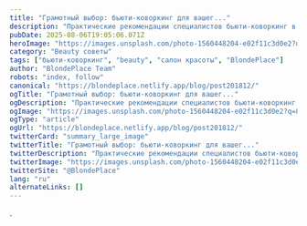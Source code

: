 ```yaml
---
title: "Грамотный выбор: бьюти-коворкинг для вашег..."
description: "Практические рекомендации специалистов бьюти-коворкинг в центре Питера. Объективная оценка доступных альтернатив. Сделайте правильный выбор с помощью наших экспе..."
pubDate: 2025-08-06T19:05:06.071Z
heroImage: "https://images.unsplash.com/photo-1560448204-e02f11c3d0e2?q=80&w=800&auto=format&fit=crop"
category: "Beauty советы"
tags: ["бьюти-коворкинг", "beauty", "салон красоты", "BlondePlace"]
author: "BlondePlace Team"
robots: "index, follow"
canonical: "https://blondeplace.netlify.app/blog/post201812/"
ogTitle: "Грамотный выбор: бьюти-коворкинг для вашег..."
ogDescription: "Практические рекомендации специалистов бьюти-коворкинг в центре Питера. Объективная оценка доступных альтернатив. Сделайте правильный выбор с помощью наших экспе..."
ogImage: "https://images.unsplash.com/photo-1560448204-e02f11c3d0e2?q=80&w=800&auto=format&fit=crop"
ogType: "article"
ogUrl: "https://blondeplace.netlify.app/blog/post201812/"
twitterCard: "summary_large_image"
twitterTitle: "Грамотный выбор: бьюти-коворкинг для вашег..."
twitterDescription: "Практические рекомендации специалистов бьюти-коворкинг в центре Питера. Объективная оценка доступных альтернатив. Сделайте правильный выбор с помощью наших экспе..."
twitterImage: "https://images.unsplash.com/photo-1560448204-e02f11c3d0e2?q=80&w=800&auto=format&fit=crop"
twitterSite: "@BlondePlace"
lang: "ru"
alternateLinks: []
---
```


<script type="application/ld+json">
{
  "@context": "https://schema.org",
  "@type": "HowTo",
  "name": "Грамотный выбор: бьюти-коворкинг для вашег...",
  "description": "Практические рекомендации специалистов бьюти-коворкинг в центре Питера. Объективная оценка доступных альтернатив. Сделайте правильный выбор с помощью наших экспе...",
  "image": {
    "@type": "ImageObject",
    "url": "https://images.unsplash.com/photo-1560448204-e02f11c3d0e2?q=80&w=800&auto=format&fit=crop"
  },
  "aggregateRating": {
    "@type": "AggregateRating",
    "ratingValue": "5.0",
    "reviewCount": 471,
    "bestRating": "5",
    "worstRating": "1"
  },
  "publisher": {
    "@type": "Organization",
    "name": "BlondePlace Beauty Blog",
    "logo": {
      "@type": "ImageObject",
      "url": "https://blondeplace.netlify.app/favicon.svg"
    }
  },
  "datePublished": "2025-08-06T19:05:06.071Z",
  "dateModified": "2025-08-06T19:05:06.071Z",
  "author": {
    "@type": "Person",
    "name": "Эксперт BlondePlace"
  },
  "mainEntityOfPage": {
    "@type": "WebPage",
    "@id": "https://blondeplace.netlify.app/blog/post201812/"
  }
}
</script>

.